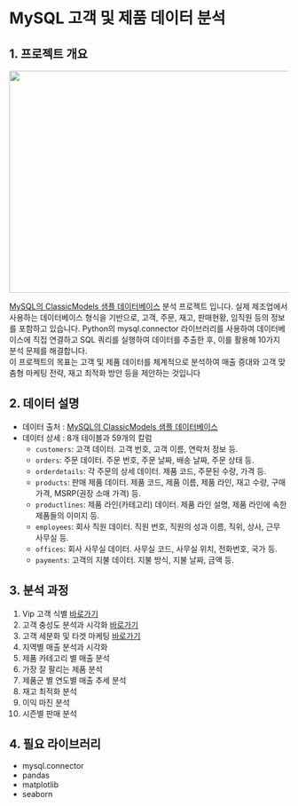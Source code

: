 # MySQL 고객 및 제품 데이터 분석

## 1. 프로젝트 개요 
<img src="https://github.com/user-attachments/assets/e7c4bcfc-4c35-4ff4-af33-e3bc9d4cb49f" width="600" height="400"/>

[MySQL의 ClassicModels 샘플 데이터베이스](https://www.mysqltutorial.org/getting-started-with-mysql/mysql-sample-database/) 분석 프로젝트 입니다. 실제 제조업에서 사용하는 데이터베이스 형식을 기반으로, 고객, 주문, 재고, 판매현황, 임직원 등의 정보를 포함하고 있습니다. Python의 mysql.connector 라이브러리를 사용하여 데이터베이스에 직접 연결하고 SQL 쿼리를 실행하여 데이터를 추출한 후, 이를 활용해 10가지 분석 문제를 해결합니다.  
이 프로젝트의 목표는 고객 및 제품 데이터를 체계적으로 분석하여 매출 증대와 고객 맞춤형 마케팅 전략, 재고 최적화 방안 등을 제안하는 것입니다


## 2. 데이터 설명 
- 데이터 출처 : [MySQL의 ClassicModels 샘플 데이터베이스](https://www.mysqltutorial.org/getting-started-with-mysql/mysql-sample-database/)
- 데이터 상세 : 8개 테이블과 59개의 칼럼
  - `customers`: 고객 데이터. 고객 번호, 고객 이름, 연락처 정보 등.
  - `orders`: 주문 데이터. 주문 번호, 주문 날짜, 배송 날짜, 주문 상태 등.
  - `orderdetails`: 각 주문의 상세 데이터. 제품 코드, 주문된 수량, 가격 등.
  - `products`: 판매 제품 데이터. 제품 코드, 제품 이름, 제품 라인, 재고 수량, 구매 가격, MSRP(권장 소매 가격) 등.
  - `productlines`: 제품 라인(카테고리) 데이터. 제품 라인 설명, 제품 라인에 속한 제품들의 이미지 등.
  - `employees`: 회사 직원 데이터. 직원 번호, 직원의 성과 이름, 직위, 상사, 근무 사무실 등.
  - `offices`: 회사 사무실 데이터. 사무실 코드, 사무실 위치, 전화번호, 국가 등.
  - `payments`: 고객의 지불 데이터. 지불 방식, 지불 날짜, 금액 등.

## 3. 분석 과정
1) Vip 고객 식별 [바로가기](https://github.com/Clinda02/market_analysis_with_mysql/blob/main/1_vip_customer_segmentation.ipynb)
2) 고객 충성도 분석과 시각화 [바로가기](https://github.com/Clinda02/market_analysis_with_mysql/blob/main/2_customer_loyalty_analysis.ipynb)
3) 고객 세분화 및 타겟 마케팅 [바로가기](https://github.com/Clinda02/market_analysis_with_mysql/blob/main/3_top_purchased_products_analysis.ipynb)
4) 지역별 매출 분석과 시각화
5) 제품 카테고리 별 매출 분석
6) 가장 잘 팔리는 제품 분석
7) 제품군 별 연도별 매출 추세 분석
8) 재고 최적화 분석
9) 이익 마진 분석 
10) 시즌별 판매 분석

## 4. 필요 라이브러리 
* mysql.connector
* pandas
* matplotlib
* seaborn
